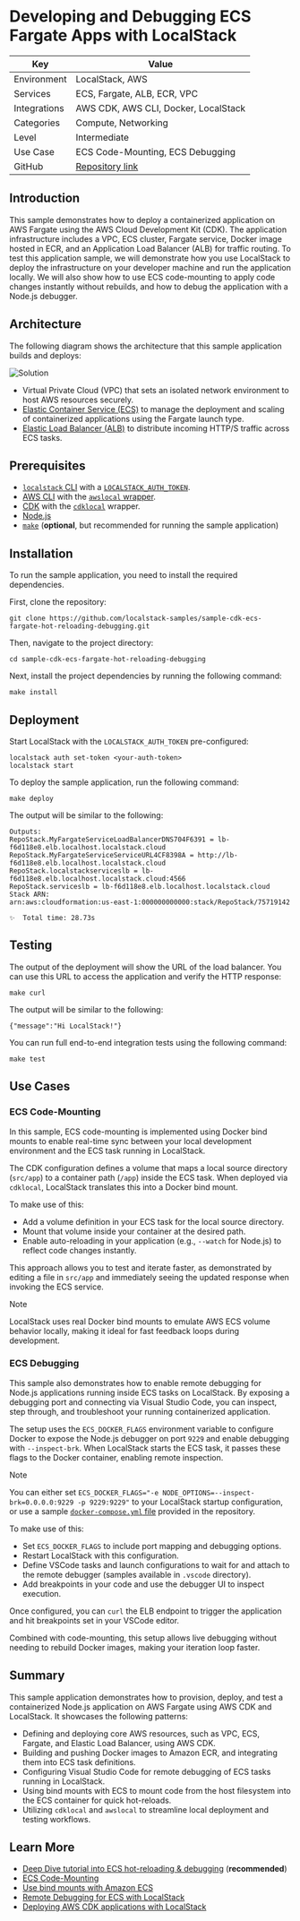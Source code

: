 # Developing and Debugging ECS Fargate Apps with LocalStack

| Key          | Value                                                                       |
| ------------ | --------------------------------------------------------------------------- |
| Environment  | LocalStack, AWS                                                             |
| Services     | ECS, Fargate, ALB, ECR, VPC                                                 |
| Integrations | AWS CDK, AWS CLI, Docker, LocalStack                                        |
| Categories   | Compute, Networking                                                         |
| Level        | Intermediate                                                                |
| Use Case     | ECS Code-Mounting, ECS Debugging                                            |
| GitHub       | [Repository link](https://github.com/localstack-samples/sample-cdk-ecs-fargate-hot-reloading-debugging) |

## Introduction

This sample demonstrates how to deploy a containerized application on AWS Fargate using the AWS Cloud Development Kit (CDK). The application infrastructure includes a VPC, ECS cluster, Fargate service, Docker image hosted in ECR, and an Application Load Balancer (ALB) for traffic routing. To test this application sample, we will demonstrate how you use LocalStack to deploy the infrastructure on your developer machine and run the application locally. We will also show how to use ECS code-mounting to apply code changes instantly without rebuilds, and how to debug the application with a Node.js debugger.

## Architecture

The following diagram shows the architecture that this sample application builds and deploys:

![Solution](./docs/img/solution-diags.drawio.png "Solution")

-   Virtual Private Cloud (VPC) that sets an isolated network environment to host AWS resources securely.
-   [Elastic Container Service (ECS)](https://docs.localstack.cloud/user-guide/aws/ecs/) to manage the deployment and scaling of containerized applications using the Fargate launch type.
-   [Elastic Load Balancer (ALB)](https://docs.localstack.cloud/user-guide/aws/elb/) to distribute incoming HTTP/S traffic across ECS tasks.

## Prerequisites

- [`localstack` CLI](https://docs.localstack.cloud/getting-started/installation/#localstack-cli) with a [`LOCALSTACK_AUTH_TOKEN`](https://docs.localstack.cloud/getting-started/auth-token/).
- [AWS CLI](https://docs.localstack.cloud/user-guide/integrations/aws-cli/) with the [`awslocal` wrapper](https://docs.localstack.cloud/user-guide/integrations/aws-cli/#localstack-aws-cli-awslocal).
- [CDK](https://docs.localstack.cloud/user-guide/integrations/aws-cdk/) with the [`cdklocal`](https://www.npmjs.com/package/aws-cdk-local) wrapper.
- [Node.js](https://nodejs.org/en/download/)
- [`make`](https://www.gnu.org/software/make/) (**optional**, but recommended for running the sample application)

## Installation

To run the sample application, you need to install the required dependencies.

First, clone the repository:

```shell
git clone https://github.com/localstack-samples/sample-cdk-ecs-fargate-hot-reloading-debugging.git
```

Then, navigate to the project directory:

```shell
cd sample-cdk-ecs-fargate-hot-reloading-debugging
```

Next, install the project dependencies by running the following command:

```shell
make install
```

## Deployment

Start LocalStack with the `LOCALSTACK_AUTH_TOKEN` pre-configured:

```shell
localstack auth set-token <your-auth-token>
localstack start
```

To deploy the sample application, run the following command:

```shell
make deploy
```

The output will be similar to the following:

```shell
Outputs:
RepoStack.MyFargateServiceLoadBalancerDNS704F6391 = lb-f6d118e8.elb.localhost.localstack.cloud
RepoStack.MyFargateServiceServiceURL4CF8398A = http://lb-f6d118e8.elb.localhost.localstack.cloud
RepoStack.localstackserviceslb = lb-f6d118e8.elb.localhost.localstack.cloud:4566
RepoStack.serviceslb = lb-f6d118e8.elb.localhost.localstack.cloud
Stack ARN:
arn:aws:cloudformation:us-east-1:000000000000:stack/RepoStack/75719142

✨  Total time: 28.73s
```

## Testing

The output of the deployment will show the URL of the load balancer. You can use this URL to access the application and verify the HTTP response:

```shell
make curl
```

The output will be similar to the following:

```shell
{"message":"Hi LocalStack!"}
```

You can run full end-to-end integration tests using the following command:

```shell
make test
```

## Use Cases

### ECS Code-Mounting

In this sample, ECS code-mounting is implemented using Docker bind mounts to enable real-time sync between your local development environment and the ECS task running in LocalStack.

The CDK configuration defines a volume that maps a local source directory (`src/app`) to a container path (`/app`) inside the ECS task. When deployed via `cdklocal`, LocalStack translates this into a Docker bind mount.

To make use of this:

-   Add a volume definition in your ECS task for the local source directory.
-   Mount that volume inside your container at the desired path.
-   Enable auto-reloading in your application (e.g., `--watch` for Node.js) to reflect code changes instantly.

This approach allows you to test and iterate faster, as demonstrated by editing a file in `src/app` and immediately seeing the updated response when invoking the ECS service.

> [!NOTE]
> LocalStack uses real Docker bind mounts to emulate AWS ECS volume behavior locally, making it ideal for fast feedback loops during development.

### ECS Debugging

This sample also demonstrates how to enable remote debugging for Node.js applications running inside ECS tasks on LocalStack. By exposing a debugging port and connecting via Visual Studio Code, you can inspect, step through, and troubleshoot your running containerized application.

The setup uses the `ECS_DOCKER_FLAGS` environment variable to configure Docker to expose the Node.js debugger on port `9229` and enable debugging with `--inspect-brk`. When LocalStack starts the ECS task, it passes these flags to the Docker container, enabling remote inspection.

> [!NOTE]
> You can either set `ECS_DOCKER_FLAGS="-e NODE_OPTIONS=--inspect-brk=0.0.0.0:9229 -p 9229:9229"` to your LocalStack startup configuration, or use a sample [`docker-compose.yml` file](devops-tooling/docker-compose.yml) provided in the repository.

To make use of this:

-   Set `ECS_DOCKER_FLAGS` to include port mapping and debugging options.
-   Restart LocalStack with this configuration.
-   Define VSCode tasks and launch configurations to wait for and attach to the remote debugger (samples available in `.vscode` directory).
-   Add breakpoints in your code and use the debugger UI to inspect execution.

Once configured, you can `curl` the ELB endpoint to trigger the application and hit breakpoints set in your VSCode editor. 

Combined with code-mounting, this setup allows live debugging without needing to rebuild Docker images, making your iteration loop faster.

## Summary

This sample application demonstrates how to provision, deploy, and test a containerized Node.js application on AWS Fargate using AWS CDK and LocalStack. It showcases the following patterns:

-   Defining and deploying core AWS resources, such as VPC, ECS, Fargate, and Elastic Load Balancer, using AWS CDK.
-   Building and pushing Docker images to Amazon ECR, and integrating them into ECS task definitions.    
-   Configuring Visual Studio Code for remote debugging of ECS tasks running in LocalStack.
-   Using bind mounts with ECS to mount code from the host filesystem into the ECS container for quick hot-reloads.
-   Utilizing `cdklocal` and `awslocal` to streamline local deployment and testing workflows.

## Learn More

- [Deep Dive tutorial into ECS hot-reloading & debugging](https://blog.localstack.cloud/developing-debugging-aws-ecs-tasks-localstack-vs-code/) (**recommended**)
- [ECS Code-Mounting](https://docs.localstack.cloud/user-guide/aws/ecs/#mounting-local-directories-for-ecs-tasks)
- [Use bind mounts with Amazon ECS](https://docs.aws.amazon.com/AmazonECS/latest/developerguide/bind-mounts.html)
- [Remote Debugging for ECS with LocalStack](https://docs.localstack.cloud/user-guide/aws/ecs/#remote-debugging)
- [Deploying AWS CDK applications with LocalStack](https://docs.localstack.cloud/user-guide/integrations/aws-cdk/)
